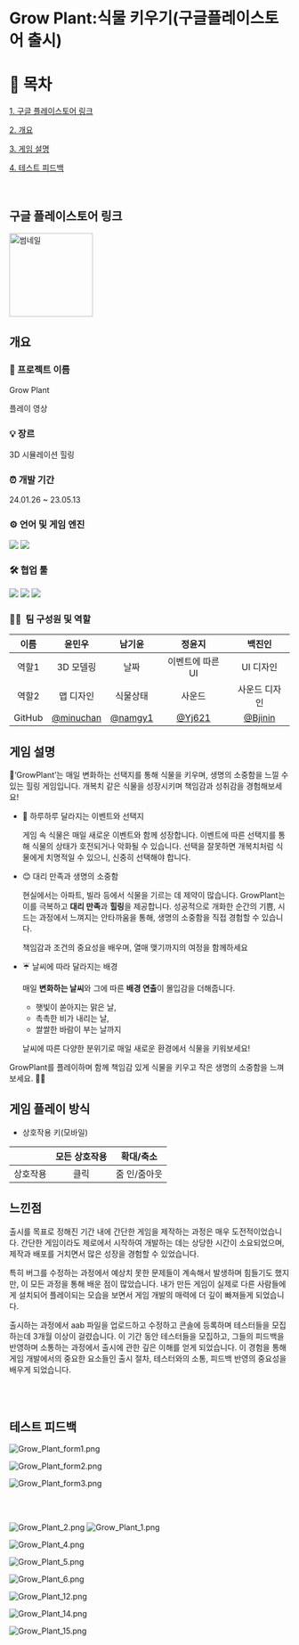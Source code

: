 # Grow Plant:식물 키우기(구글플레이스토어 출시)

# 📄 목차
[1. 구글 플레이스토어 링크](#구글-플레이스토어-링크)

[2. 개요](#개요)

[3. 게임 설명](#게임-설명)

[4. 테스트 피드백](#테스트-피드백)

</br>

## 구글 플레이스토어 링크
<a href="https://play.google.com/store/apps/details?id=com.beee.growplant">
    <img src="https://github.com/user-attachments/assets/72b98c57-4343-4d42-a404-9b42913166f2" alt="썸네일" width="150">
</a>


</br>

## 개요

### 📌 프로젝트 이름

Grow Plant

플레이 영상


### 💡 장르

3D 시뮬레이션 힐링

### ⏰ 개발 기간

24.01.26 ~ 23.05.13

### ⚙️ **언어 및 게임 엔진**
<img src="https://img.shields.io/badge/Unity-100000?style=for-the-badge&logo=unity&logoColor=white">
<img src="https://img.shields.io/badge/C%23-239120?style=for-the-badge&logo=c-sharp&logoColor=white">


### 🛠️ **협업 툴**

<img src="https://img.shields.io/badge/Notion-000000?style=for-the-badge&logo=notion&logoColor=white">

<img src="https://img.shields.io/badge/Discord-7289DA?style=for-the-badge&logo=discord&logoColor=white">

<img src="https://img.shields.io/badge/GitHub-100000?style=for-the-badge&logo=github&logoColor=white">


### 👩‍💻  **팀 구성원 및 역할**

| 이름 | 윤민우 | 남기윤 | 정윤지 | 백진인 |
| :---: | :---: | :---: | :---: | :---: |
| 역할1 | 3D 모델링 | 날짜 | 이벤트에 따른 UI | UI 디자인 |
| 역할2 | 맵 디자인 | 식물상태 | 사운드 | 사운드 디자인 |
| GitHub | [@minuchan](https://github.com/minuchan) | [@namgy1](https://github.com/namgy1) | [@Yj621](https://github.com/Yj621) | [@Bjinin](https://github.com/Bjinin) |

## 게임 설명

 🌱‘GrowPlant’는 매일 변화하는 선택지를 통해 식물을 키우며, 생명의 소중함을 느낄 수 있는 힐링 게임입니다.
개복치 같은 식물을 성장시키며 책임감과 성취감을 경험해보세요!

- 📜 하루하루 달라지는 이벤트와 선택지
    
    게임 속 식물은 매일 새로운 이벤트와 함께 성장합니다. 이벤트에 따른 선택지를 통해 식물의 상태가 호전되거나 악화될 수 있습니다. 선택을 잘못하면 개복치처럼 식물에게 치명적일 수 있으니, 신중히 선택해야 합니다.
    

- 😊 대리 만족과 생명의 소중함
    
    현실에서는 아파트, 빌라 등에서 식물을 기르는 데 제약이 많습니다. GrowPlant는 이를 극복하고 **대리 만족**과 **힐링**을 제공합니다. 성공적으로 개화한 순간의 기쁨, 시드는 과정에서 느껴지는 안타까움을 통해,
    생명의 소중함을 직접 경험할 수 있습니다.
    
    책임감과 조건의 중요성을 배우며, 열매 맺기까지의 여정을 함께하세요
    
- ☔ 날씨에 따라 달라지는 배경
    
    매일 **변화하는 날씨**와 그에 따른 **배경 연출**이 몰입감을 더해줍니다.
    
    - 햇빛이 쏟아지는 맑은 날,
    - 촉촉한 비가 내리는 날,
    - 쌀쌀한 바람이 부는 날까지
    
    날씨에 따른 다양한 분위기로 매일 새로운 환경에서 식물을 키워보세요!
    

GrowPlant를 플레이하며 함께 책임감 있게 식물을 키우고
작은 생명의 소중함을 느껴보세요. 🌱✨

## 게임 플레이 방식

- 상호작용 키(모바일)

|  | 모든 상호작용 | 확대/축소 |
| :---: | :---: | :---: |
| 상호작용 | 클릭 | 줌 인/줌아웃 |

## 느낀점

출시를 목표로 정해진 기간 내에 간단한 게임을 제작하는 과정은 매우 도전적이었습니다. 간단한 게임이라도 제로에서 시작하여 개발하는 데는 상당한 시간이 소요되었으며, 제작과 배포를 거치면서 많은 성장을 경험할 수 있었습니다.

특히 버그를 수정하는 과정에서 예상치 못한 문제들이 계속해서 발생하며 힘들기도 했지만, 이 모든 과정을 통해 배운 점이 많았습니다. 내가 만든 게임이 실제로 다른 사람들에게 설치되어 플레이되는 모습을 보면서 게임 개발의 매력에 더 깊이 빠져들게 되었습니다.

출시하는 과정에서 aab 파일을 업로드하고 수정하고 콘솔에 등록하며 테스터들을 모집하는데 3개월 이상이 걸렸습니다. 이 기간 동안 테스터들을 모집하고, 그들의 피드백을 반영하며 소통하는 과정에서 출시에 관한 깊은 이해를 얻게 되었습니다. 이 경험을 통해 게임 개발에서의 중요한 요소들인 출시 절차, 테스터와의 소통, 피드백 반영의 중요성을 배우게 되었습니다.

</br>
</br>

## 테스트 피드백

![Grow_Plant_form1.png](Grow_Plant.png/Grow_Plant_form1.png)

![Grow_Plant_form2.png](Grow_Plant.png/Grow_Plant_form2.png)

![Grow_Plant_form3.png](Grow_Plant.png/Grow_Plant_form3.png)

</br>
</br>


![Grow_Plant_2.png](Grow_Plant.png/Grow_Plant_2.png)
![Grow_Plant_1.png](Grow_Plant.png/Grow_Plant_1.png)

![Grow_Plant_4.png](Grow_Plant.png/Grow_Plant_4.png)

![Grow_Plant_5.png](Grow_Plant.png/Grow_Plant_5.png)

![Grow_Plant_6.png](Grow_Plant.png/Grow_Plant_6.png)

![Grow_Plant_12.png](Grow_Plant.png/Grow_Plant_12.png)

![Grow_Plant_14.png](Grow_Plant.png/Grow_Plant_14.png)

![Grow_Plant_15.png](Grow_Plant.png/Grow_Plant_15.png)


